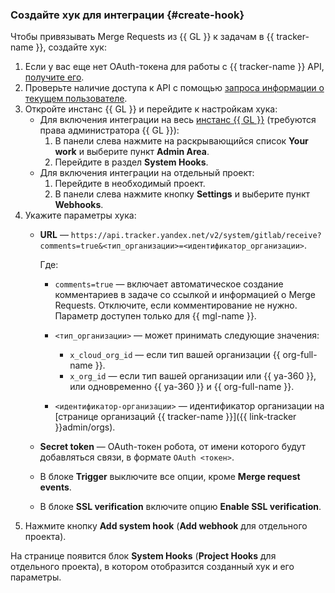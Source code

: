 ### Создайте хук для интеграции {#create-hook}

Чтобы привязывать Merge Requests из {{ GL }} к задачам в {{ tracker-name }}, создайте хук:

1. Если у вас еще нет OAuth-токена для работы с {{ tracker-name }} API, [получите его](../../tracker/concepts/access.md#section_about_OAuth).
1. Проверьте наличие доступа к API с помощью [запроса информации о текущем пользователе](../../tracker/get-user-info.md).
1. Откройте инстанс {{ GL }} и перейдите к настройкам хука:
    * Для включения интеграции на весь [инстанс {{ GL }}](../../managed-gitlab/concepts/index.md) (требуются права администратора {{ GL }}):
        1. В панели слева нажмите на раскрывающийся список **Your work** и выберите пункт **Admin Area**.
        1. Перейдите в раздел **System Hooks**.
    * Для включения интеграции на отдельный проект:
        1. Перейдите в необходимый проект.
        1. В панели слева нажмите кнопку **Settings** и выберите пункт **Webhooks**.
1. Укажите параметры хука:
    * **URL** — `https://api.tracker.yandex.net/v2/system/gitlab/receive?comments=true&<тип_организации>=<идентификатор_организации>`.

        Где:

        * `comments=true` — включает автоматическое создание комментариев в задаче со ссылкой и информацией о Merge Requests. Отключите, если комментирование не нужно. Параметр доступен только для {{ mgl-name }}.
        * `<тип_организации>` — может принимать следующие значения:

            * `x_cloud_org_id` — если тип вашей организации {{ org-full-name }}.
            * `x_org_id` — если тип вашей организации или {{ ya-360 }}, или одновременно {{ ya-360 }} и {{ org-full-name }}.

        * `<идентификатор-организации>` — идентификатор организации на [странице организаций {{ tracker-name }}]({{ link-tracker }}admin/orgs).

    * **Secret token** — OAuth-токен робота, от имени которого будут добавляться связи, в формате `OAuth <токен>`.
    * В блоке **Trigger** выключите все опции, кроме **Merge request events**.
    * В блоке **SSL verification** включите опцию **Enable SSL verification**.
1. Нажмите кнопку **Add system hook** (**Add webhook** для отдельного проекта).

На странице появится блок **System Hooks** (**Project Hooks** для отдельного проекта), в котором отобразится созданный хук и его параметры.

